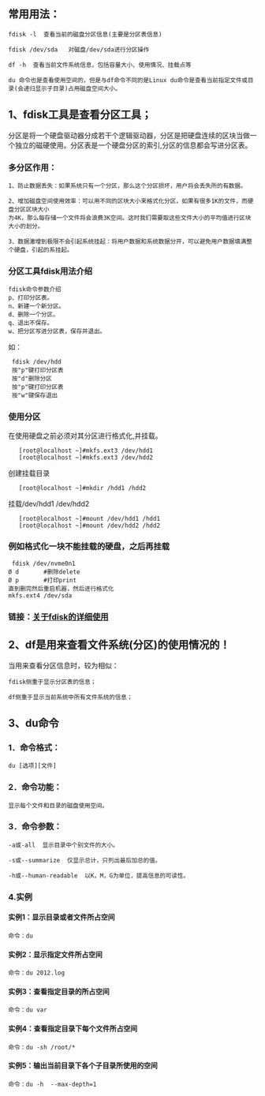 ## 常用用法：

	fdisk -l  查看当前的磁盘分区信息(主要是分区表信息)

	fdisk /dev/sda   对磁盘/dev/sda进行分区操作

	df -h  查看当前文件系统信息，包括容量大小、使用情况、挂载点等

	du 命令也是查看使用空间的，但是与df命令不同的是Linux du命令是查看当前指定文件或目录(会递归显示子目录)占用磁盘空间大小。


## 1、fdisk工具是查看分区工具；

分区是将一个硬盘驱动器分成若干个逻辑驱动器，分区是把硬盘连续的区块当做一个独立的磁硬使用。分区表是一个硬盘分区的索引,分区的信息都会写进分区表。

### 多分区作用：

	1、防止数据丢失：如果系统只有一个分区，那么这个分区损坏，用户将会丢失所的有数据。
	
	2、增加磁盘空间使用效率：可以用不同的区块大小来格式化分区，如果有很多1K的文件，而硬盘分区区块大小
	为4K，那么每存储一个文件将会浪费3K空间。这时我们需要取这些文件大小的平均值进行区块大小的划分。
	
	3、数据激增到极限不会引起系统挂起：将用户数据和系统数据分开，可以避免用户数据填满整个硬盘，引起的系挂起。

### 分区工具fdisk用法介绍

	fdisk命令参数介绍
	p、打印分区表。
	n、新建一个新分区。
	d、删除一个分区。
	q、退出不保存。
	w、把分区写进分区表，保存并退出。	

如：
 
	 fdisk /dev/hdd
	 按"p"键打印分区表
	 按"d"删除分区
	 按"p"键打印分区表
	 按"w"键保存退出

### 使用分区

   在使用硬盘之前必须对其分区进行格式化,并挂载。

	   [root@localhost ~]#mkfs.ext3 /dev/hdd1
	   [root@localhost ~]#mkfs.ext3 /dev/hdd2

   创建挂载目录

  	   [root@localhost ~]#mkdir /hdd1 /hdd2

   挂载/dev/hdd1 /dev/hdd2

	   [root@localhost ~]#mount /dev/hdd1 /hdd1
	   [root@localhost ~]#mount /dev/hdd2 /hdd2
	   
### 例如格式化一块不能挂载的硬盘，之后再挂载

	 fdisk /dev/nvme0n1
	Ø d       #删除delete
	Ø p       #打印print
	直到删完然后重启机器，然后进行格式化    
	mkfs.ext4 /dev/sda      
	
	
	
	
	



###  链接：[关于fdisk的详细使用](https://www.cnblogs.com/rosepotato/p/8177988.html)


	
	

## 2、df是用来查看文件系统(分区)的使用情况的！

当用来查看分区信息时，较为相似：

	fdisk侧重于显示分区表的信息；

	df侧重于显示当前系统中所有文件系统的信息；


    
    


## 3、du命令

### 1．命令格式：

	du [选项][文件]

### 2．命令功能：

	显示每个文件和目录的磁盘使用空间。

### 3．命令参数：

	-a或-all  显示目录中个别文件的大小。
	
	-s或--summarize  仅显示总计，只列出最后加总的值。
	
	-h或--human-readable  以K，M，G为单位，提高信息的可读性。

### 4.实例

#### 实例1：显示目录或者文件所占空间 

	命令：du

#### 实例2：显示指定文件所占空间

	命令：du 2012.log

#### 实例3：查看指定目录的所占空间

	命令：du var

#### 实例4：查看指定目录下每个文件所占空间

	命令：du -sh /root/*

#### 实例5：输出当前目录下各个子目录所使用的空间

	命令：du -h  --max-depth=1



